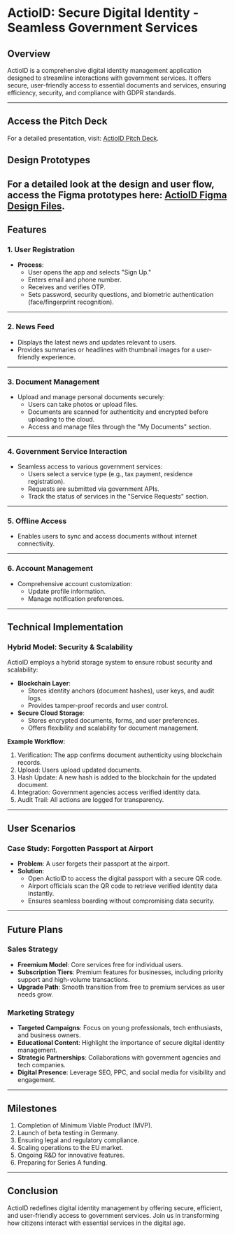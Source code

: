 # ActioID: Secure Digital Identity - Seamless Government Services

## Overview
ActioID is a comprehensive digital identity management application designed to streamline interactions with government services. It offers secure, user-friendly access to essential documents and services, ensuring efficiency, security, and compliance with GDPR standards.

---

## Access the Pitch Deck
For a detailed presentation, visit: [ActioID Pitch Deck](https://app.pitch.com/app/presentation/45fa7cfd-4963-4f7e-b12b-551c06ea8e01/508b94b2-a380-4f1d-bba5-7721a4e294d5/2a53601f-bf37-422b-9006-9337c6be3cf2).

## Design Prototypes

For a detailed look at the design and user flow, access the Figma prototypes here:
[ActioID Figma Design Files](https://www.figma.com/design/DTnQ4nQ6BhjKOCspGC8Lb3/ActioIDPrototype?node-id=0-1&p=f&t=6v41tH8o9hNgeq3I-0).
---

## Features

### 1. **User Registration**
- **Process**:
  - User opens the app and selects "Sign Up."
  - Enters email and phone number.
  - Receives and verifies OTP.
  - Sets password, security questions, and biometric authentication (face/fingerprint recognition).

---

### 2. **News Feed**
- Displays the latest news and updates relevant to users.
- Provides summaries or headlines with thumbnail images for a user-friendly experience.

---

### 3. **Document Management**
- Upload and manage personal documents securely:
  - Users can take photos or upload files.
  - Documents are scanned for authenticity and encrypted before uploading to the cloud.
  - Access and manage files through the "My Documents" section.

---

### 4. **Government Service Interaction**
- Seamless access to various government services:
  - Users select a service type (e.g., tax payment, residence registration).
  - Requests are submitted via government APIs.
  - Track the status of services in the "Service Requests" section.

---

### 5. **Offline Access**
- Enables users to sync and access documents without internet connectivity.

---

### 6. **Account Management**
- Comprehensive account customization:
  - Update profile information.
  - Manage notification preferences.

---

## Technical Implementation

### **Hybrid Model: Security & Scalability**
ActioID employs a hybrid storage system to ensure robust security and scalability:
- **Blockchain Layer**:
  - Stores identity anchors (document hashes), user keys, and audit logs.
  - Provides tamper-proof records and user control.
- **Secure Cloud Storage**:
  - Stores encrypted documents, forms, and user preferences.
  - Offers flexibility and scalability for document management.

**Example Workflow**:
1. Verification: The app confirms document authenticity using blockchain records.
2. Upload: Users upload updated documents.
3. Hash Update: A new hash is added to the blockchain for the updated document.
4. Integration: Government agencies access verified identity data.
5. Audit Trail: All actions are logged for transparency.

---

## User Scenarios

### **Case Study: Forgotten Passport at Airport**
- **Problem**: A user forgets their passport at the airport.
- **Solution**: 
  - Open ActioID to access the digital passport with a secure QR code.
  - Airport officials scan the QR code to retrieve verified identity data instantly.
  - Ensures seamless boarding without compromising data security.

---

## Future Plans

### **Sales Strategy**
- **Freemium Model**: Core services free for individual users.
- **Subscription Tiers**: Premium features for businesses, including priority support and high-volume transactions.
- **Upgrade Path**: Smooth transition from free to premium services as user needs grow.

### **Marketing Strategy**
- **Targeted Campaigns**: Focus on young professionals, tech enthusiasts, and business owners.
- **Educational Content**: Highlight the importance of secure digital identity management.
- **Strategic Partnerships**: Collaborations with government agencies and tech companies.
- **Digital Presence**: Leverage SEO, PPC, and social media for visibility and engagement.

---

## Milestones
1. Completion of Minimum Viable Product (MVP).
2. Launch of beta testing in Germany.
3. Ensuring legal and regulatory compliance.
4. Scaling operations to the EU market.
5. Ongoing R&D for innovative features.
6. Preparing for Series A funding.

---


## Conclusion
ActioID redefines digital identity management by offering secure, efficient, and user-friendly access to government services. Join us in transforming how citizens interact with essential services in the digital age.
